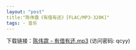 ```yaml
---
layout: "post"
title:"陈伟霆《有借有还》[FLAC/MP3-320K]"
tags: - 音乐
---
```

下载链接：<a href="https://url89.ctfile.com/f/49227189-962707596-8ecb9c?p=qcyy" target="_blank">陈伟霆 - 有借有还.mp3</a> (访问密码: qcyy)<br/>

